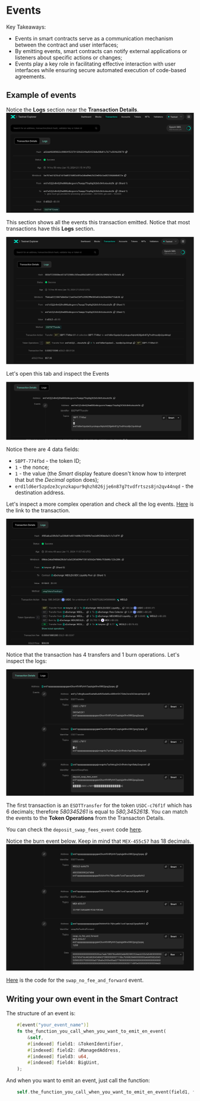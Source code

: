 # Events

Key Takeaways:
* Events in smart contracts serve as a communication mechanism between the contract and user interfaces;
* By emitting events, smart contracts can notify external applications or listeners about specific actions or changes;
* Events play a key role in facilitating effective interaction with user interfaces while ensuring secure automated execution of code-based agreements.

## Example of events

Notice the **Logs** section near the **Transaction Details**.
![ESDTNFTCreate](../media/nft_create.png)

This section shows all the events this transaction emitted.
Notice that most transactions have this **Logs** section.

![ESDTNFTTransfer](../media/nft_transfer.png)

Let's open this tab and inspect the Events

![ESDTNFTTransfer Event](../media/nft_transfer_event.png)

Notice there are 4 data fields:
* `SBPT-774fbd` - the token ID;
* `1` - the nonce;
* `1` - the value (the *Smart* display feature doesn't know how to interpret that but the *Decimal* option does);
* `erd1ld6er5zpdze3cynzkapur9qhzh826jje6n87g7tvdfrtszs8jn2qv44nqd` - the destination address.


Let's inspect a more complex operation and check all the log events.
[Here](https://explorer.multiversx.com/transactions/4f85a8ca33fb5d7ca336d61e6014d96c57048ffb7ee2d9f290bb0a7c1c7c87ff) is the link to the transaction.

![Swap Transaction](../media/swap_tx.png)

Notice that the transaction has 4 transfers and 1 burn operations.
Let's inspect the logs:

![Swap Event1](../media/swap_logs1.png)

The first transaction is an `ESDTTransfer` for the token `USDC-c76f1f` which has 6 decimals; therefore *580345261* is equal to *580,345261$*.
You can match the events to the **Token Operations** from the Transacton Details.

You can check the `deposit_swap_fees_event` code [here](https://github.com/multiversx/mx-exchange-sc/blob/e4b95afa68273bab34b4124b711f28af9677e029/energy-integration/fees-collector/src/events.rs#L16).

Notice the burn event below. Keep in mind that `MEX-455c57` has 18 decimals.
![Swap Event2](../media/swap_logs2.png)

[Here](https://github.com/multiversx/mx-exchange-sc/blob/e4b95afa68273bab34b4124b711f28af9677e029/dex/pair/src/events.rs#L202) is the code for the `swap_no_fee_and_forward` event.

## Writing your own event in the Smart Contract

The structure of an event is:
```rust
    #[event("your_event_name")]
    fn the_function_you_call_when_you_want_to_emit_en_event(
        &self,
        #[indexed] field1: &TokenIdentifier,
        #[indexed] field2: &ManagedAddress,
        #[indexed] field3: u64,
        #[indexed] field4: BigUint,
    );
```

And when you want to emit an event, just call the function:
```rust
    self.the_function_you_call_when_you_want_to_emit_en_event(field1, field2, field3, field4);
```